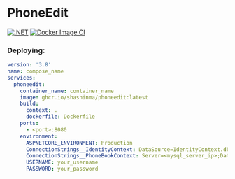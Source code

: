 # PhoneEdit

[![.NET](https://github.com/shashinma/PhoneEdit/actions/workflows/dotnet.yml/badge.svg?branch=dev)](https://github.com/shashinma/PhoneEdit/actions/workflows/dotnet.yml)
[![Docker Image CI](https://github.com/shashinma/PhoneEdit/actions/workflows/docker-image.yml/badge.svg)](https://github.com/shashinma/PhoneEdit/actions/workflows/docker-image.yml)


### Deploying:
```yml
version: '3.8'
name: compose_name
services:
  phoneedit:
    container_name: container_name
    image: ghcr.io/shashinma/phoneedit:latest
    build:
      context: .
      dockerfile: Dockerfile
    ports:
      - <port>:8080
    environment:
      ASPNETCORE_ENVIRONMENT: Production
      ConnectionStrings__IdentityContext: DataSource=IdentityContext.db;Cache=Shared
      ConnectionStrings__PhoneBookContext: Server=<mysql_server_ip>;Database=<mysql_db_name>;user=<username>;password=<password>
      USERNAME: your_username
      PASSWORD: your_password
```      
